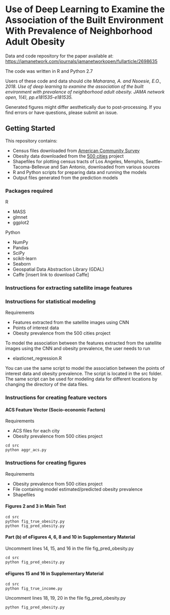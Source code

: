 # Use of Deep Learning to Examine the Association of the Built Environment With Prevalence of Neighborhood Adult Obesity

Data and code repository for the paper available at: https://jamanetwork.com/journals/jamanetworkopen/fullarticle/2698635

The code was written in R and Python 2.7

Users of these code and data should cite *Maharana, A. and Nsoesie, E.O., 2018. Use of deep learning to examine the association of the built environment with prevalence of neighborhood adult obesity. JAMA network open, 1(4), pp.e181535-e181535.* 

Generated figures might differ aesthetically due to post-processing. If you find errors or have questions, please submit an issue.

## Getting Started

This repository contains:
* Census files downloaded from [American Community Survey](https://www.census.gov/programs-surveys/acs)
* Obesity data downloaded from the [500 cities](https://www.cdc.gov/500cities/index.htm) project
* Shapefiles for plotting census tracts of Los Angeles, Memphis, Seattle-Tacoma-Bellevue and San Antonio, downloaded from various sources
* R and Python scripts for preparing data and running the models
* Output files generated from the prediction models

### Packages required
R
* MASS
* glmnet
* ggplot2


Python 
* NumPy
* Pandas
* SciPy
* scikit-learn
* Seaborn
* Geospatial Data Abstraction Library (GDAL)
* Caffe  [insert link to download Caffe]



### Instructions for extracting satellite image features


### Instructions for statistical modeling

Requirements

* Features extracted from the satellite images using CNN
* Points of interest data
* Obesity prevalence from the 500 cities project

To model the association between the features extracted from the satellite images using the CNN and obesity prevalence, the user needs to run

* elasticnet_regression.R

You can use the same script to model the association between the points of interest data and obesity prevalence. The script is located in the src folder. The same script can be used for modeling data for different locations by changing the directory of the data files.

### Instructions for creating feature vectors

#### ACS Feature Vector (Socio-economic Factors)

Requirements

* ACS files for each city
* Obesity prevalence from 500 cities project

```
cd src
python aggr_acs.py
```

### Instructions for creating figures 

Requirements

* Obesity prevalence from 500 cities project
* File containing model estimated/predicted obesity prevalence 
* Shapefiles 


#### Figures 2 and 3 in Main Text

```
cd src
python fig_true_obesity.py
python fig_pred_obesity.py
```

#### Part (b) of eFigures 4, 6, 8 and 10 in Supplementary Material 

Uncomment lines 14, 15, and 16 in the file fig_pred_obesity.py
```
cd src
python fig_pred_obesity.py
```

#### eFigures 15 and 16 in Supplementary Material 

```
cd src
python fig_true_income.py
```
Uncomment lines 18, 19, 20 in the file fig_pred_obesity.py
```
python fig_pred_obesity.py
```

